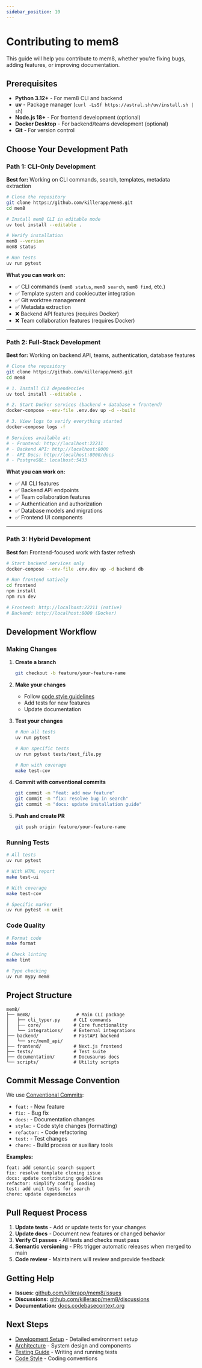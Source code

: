 ```yaml
---
sidebar_position: 10
---
```


# Contributing to mem8

This guide will help you contribute to mem8, whether you're fixing bugs, adding features, or improving documentation.

## Prerequisites

- **Python 3.12+** - For mem8 CLI and backend
- **uv** - Package manager (`curl -LsSf https://astral.sh/uv/install.sh | sh`)
- **Node.js 18+** - For frontend development (optional)
- **Docker Desktop** - For backend/teams development (optional)
- **Git** - For version control

## Choose Your Development Path

### Path 1: CLI-Only Development

**Best for:** Working on CLI commands, search, templates, metadata extraction

```bash
# Clone the repository
git clone https://github.com/killerapp/mem8.git
cd mem8

# Install mem8 CLI in editable mode
uv tool install --editable .

# Verify installation
mem8 --version
mem8 status

# Run tests
uv run pytest
```

**What you can work on:**
- ✅ CLI commands (`mem8 status`, `mem8 search`, `mem8 find`, etc.)
- ✅ Template system and cookiecutter integration
- ✅ Git worktree management
- ✅ Metadata extraction
- ❌ Backend API features (requires Docker)
- ❌ Team collaboration features (requires Docker)

---

### Path 2: Full-Stack Development

**Best for:** Working on backend API, teams, authentication, database features

```bash
# Clone the repository
git clone https://github.com/killerapp/mem8.git
cd mem8

# 1. Install CLI dependencies
uv tool install --editable .

# 2. Start Docker services (backend + database + frontend)
docker-compose --env-file .env.dev up -d --build

# 3. View logs to verify everything started
docker-compose logs -f

# Services available at:
# - Frontend: http://localhost:22211
# - Backend API: http://localhost:8000
# - API Docs: http://localhost:8000/docs
# - PostgreSQL: localhost:5433
```

**What you can work on:**
- ✅ All CLI features
- ✅ Backend API endpoints
- ✅ Team collaboration features
- ✅ Authentication and authorization
- ✅ Database models and migrations
- ✅ Frontend UI components

---

### Path 3: Hybrid Development

**Best for:** Frontend-focused work with faster refresh

```bash
# Start backend services only
docker-compose --env-file .env.dev up -d backend db

# Run frontend natively
cd frontend
npm install
npm run dev

# Frontend: http://localhost:22211 (native)
# Backend: http://localhost:8000 (Docker)
```

## Development Workflow

### Making Changes

1. **Create a branch**
   ```bash
   git checkout -b feature/your-feature-name
   ```

2. **Make your changes**
   - Follow [code style guidelines](./code-style)
   - Add tests for new features
   - Update documentation

3. **Test your changes**
   ```bash
   # Run all tests
   uv run pytest

   # Run specific tests
   uv run pytest tests/test_file.py

   # Run with coverage
   make test-cov
   ```

4. **Commit with conventional commits**
   ```bash
   git commit -m "feat: add new feature"
   git commit -m "fix: resolve bug in search"
   git commit -m "docs: update installation guide"
   ```

5. **Push and create PR**
   ```bash
   git push origin feature/your-feature-name
   ```

### Running Tests

```bash
# All tests
uv run pytest

# With HTML report
make test-ui

# With coverage
make test-cov

# Specific marker
uv run pytest -m unit
```

### Code Quality

```bash
# Format code
make format

# Check linting
make lint

# Type checking
uv run mypy mem8
```

## Project Structure

```
mem8/
├── mem8/                 # Main CLI package
│   ├── cli_typer.py     # CLI commands
│   ├── core/            # Core functionality
│   └── integrations/    # External integrations
├── backend/             # FastAPI backend
│   └── src/mem8_api/
├── frontend/            # Next.js frontend
├── tests/               # Test suite
├── documentation/       # Docusaurus docs
└── scripts/             # Utility scripts
```

## Commit Message Convention

We use [Conventional Commits](https://www.conventionalcommits.org/):

- `feat:` - New feature
- `fix:` - Bug fix
- `docs:` - Documentation changes
- `style:` - Code style changes (formatting)
- `refactor:` - Code refactoring
- `test:` - Test changes
- `chore:` - Build process or auxiliary tools

**Examples:**
```
feat: add semantic search support
fix: resolve template cloning issue
docs: update contributing guidelines
refactor: simplify config loading
test: add unit tests for search
chore: update dependencies
```

## Pull Request Process

1. **Update tests** - Add or update tests for your changes
2. **Update docs** - Document new features or changed behavior
3. **Verify CI passes** - All tests and checks must pass
4. **Semantic versioning** - PRs trigger automatic releases when merged to main
5. **Code review** - Maintainers will review and provide feedback

## Getting Help

- **Issues:** [github.com/killerapp/mem8/issues](https://github.com/killerapp/mem8/issues)
- **Discussions:** [github.com/killerapp/mem8/discussions](https://github.com/killerapp/mem8/discussions)
- **Documentation:** [docs.codebasecontext.org](https://docs.codebasecontext.org)

## Next Steps

- [Development Setup](./setup) - Detailed environment setup
- [Architecture](./architecture) - System design and components
- [Testing Guide](./testing) - Writing and running tests
- [Code Style](./code-style) - Coding conventions
